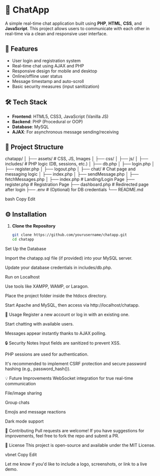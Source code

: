 # 💬 ChatApp

A simple real-time chat application built using **PHP**, **HTML**, **CSS**, and **JavaScript**. This project allows users to communicate with each other in real-time via a clean and responsive user interface.

## 🚀 Features

- User login and registration system
- Real-time chat using AJAX and PHP
- Responsive design for mobile and desktop
- Online/offline user status
- Message timestamp and auto-scroll
- Basic security measures (input sanitization)

## 🛠️ Tech Stack

- **Frontend**: HTML5, CSS3, JavaScript (Vanilla JS)
- **Backend**: PHP (Procedural or OOP)
- **Database**: MySQL
- **AJAX**: For asynchronous message sending/receiving

## 📂 Project Structure

chatapp/
│
├── assets/ # CSS, JS, Images
│ ├── css/
│ ├── js/
│
├── includes/ # PHP logic (DB, sessions, etc.)
│ ├── db.php
│ ├── login.php
│ ├── register.php
│ ├── logout.php
│
├── chat/ # Chat page and messaging logic
│ ├── index.php
│ ├── sendMessage.php
│ ├── fetchMessages.php
│
├── index.php # Landing/Login Page
├── register.php # Registration Page
├── dashboard.php # Redirected page after login
├── .env # (Optional) for DB credentials
└── README.md

bash
Copy
Edit

## ⚙️ Installation

1. **Clone the Repository**
   ```bash
   git clone https://github.com/yourusername/chatapp.git
   cd chatapp
Set Up the Database

Import the chatapp.sql file (if provided) into your MySQL server.

Update your database credentials in includes/db.php.

Run on Localhost

Use tools like XAMPP, WAMP, or Laragon.

Place the project folder inside the htdocs directory.

Start Apache and MySQL, then access via http://localhost/chatapp.

🧪 Usage
Register a new account or log in with an existing one.

Start chatting with available users.

Messages appear instantly thanks to AJAX polling.

🔒 Security Notes
Input fields are sanitized to prevent XSS.

PHP sessions are used for authentication.

It's recommended to implement CSRF protection and secure password hashing (e.g., password_hash()).

💡 Future Improvements
WebSocket integration for true real-time communication

File/image sharing

Group chats

Emojis and message reactions

Dark mode support

🤝 Contributing
Pull requests are welcome! If you have suggestions for improvements, feel free to fork the repo and submit a PR.

📄 License
This project is open-source and available under the MIT License.

vbnet
Copy
Edit

Let me know if you'd like to include a logo, screenshots, or link to a live demo.
